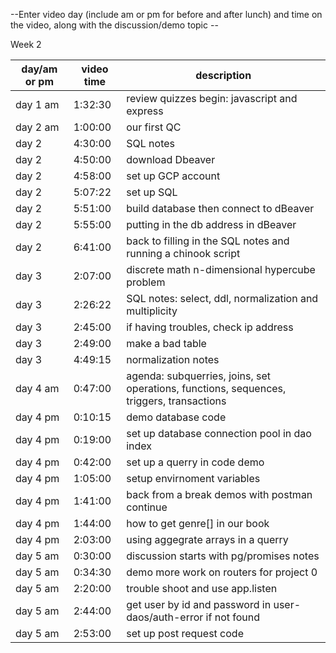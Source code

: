 --Enter video day (include am or pm for before and after lunch) and time on the video, along with the discussion/demo topic --

Week 2

| day/am or pm | video time | description |
|--------------|------------|-------------|
| day 1 am | 1:32:30 | review quizzes begin: javascript and express |
| day 2 am | 1:00:00 | our first QC |
| day 2 | 4:30:00 | SQL notes |
| day 2 | 4:50:00 | download Dbeaver |
| day 2 | 4:58:00 | set up GCP account |
| day 2 | 5:07:22 | set up SQL |
| day 2 | 5:51:00 | build database then connect to dBeaver |
| day 2 | 5:55:00 | putting in the db address in dBeaver |
| day 2 | 6:41:00 | back to filling in the SQL notes and running a chinook script |
| day 3 | 2:07:00 | discrete math n-dimensional hypercube problem |
| day 3 | 2:26:22 | SQL notes: select, ddl, normalization and multiplicity |
| day 3 | 2:45:00 | if having troubles, check ip address |
| day 3 | 2:49:00 | make a bad table |
| day 3 | 4:49:15 | normalization notes |
| day 4 am | 0:47:00 | agenda: subquerries, joins, set operations, functions, sequences, triggers, transactions |
| day 4 pm | 0:10:15 | demo database code |
| day 4 pm | 0:19:00 | set up database connection pool in dao index |
| day 4 pm | 0:42:00 | set up a querry in code demo |
| day 4 pm | 1:05:00 | setup envirnoment variables |
| day 4 pm | 1:41:00 | back from a break demos with postman continue |
| day 4 pm | 1:44:00 | how to get genre[] in our book |
| day 4 pm | 2:03:00 | using aggegrate arrays in a querry |
| day 5 am | 0:30:00 | discussion starts with pg/promises notes |
| day 5 am | 0:34:30 | demo more work on routers for project 0 |
| day 5 am | 2:20:00 | trouble shoot and use app.listen |
| day 5 am | 2:44:00 | get user by id and password in user-daos/auth-error if not found |
| day 5 am | 2:53:00 | set up post request code |
